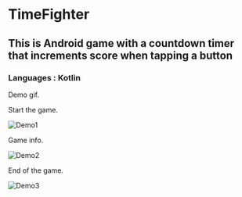 # TimeFighter
## This is Android game with a countdown timer that increments score when tapping a button
### Languages : Kotlin

Demo gif.

Start the game.

![Demo1](https://user-images.githubusercontent.com/85051772/135285700-6658ff63-2eca-4d83-a77f-6ed20ab78eaf.gif)

Game info.

![Demo2](https://user-images.githubusercontent.com/85051772/135281890-3c2ea012-b9d9-4df4-af74-6ff35dbdb381.gif)

End of the game.

![Demo3](https://user-images.githubusercontent.com/85051772/135284111-9f57ae0b-22e0-4825-b4b7-a6fbe571eb5b.gif)
